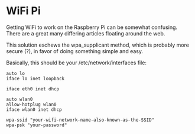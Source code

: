 WiFi Pi
=======

Getting WiFi to work on the Raspberry Pi can be somewhat confusing.  There are a great many differing articles floating around the web.

This solution eschews the wpa_supplicant method, which is probably more secure (?), in favor of doing something simple and easy.

Basically, this should be your /etc/network/interfaces file:

```
auto lo
iface lo inet loopback

iface eth0 inet dhcp

auto wlan0
allow-hotplug wlan0
iface wlan0 inet dhcp

wpa-ssid "your-wifi-network-name-also-known-as-the-SSID"
wpa-psk "your-password"
```